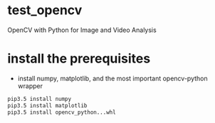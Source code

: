 # test_opencv
  OpenCV with Python for Image and Video Analysis

install the prerequisites
====

* install numpy, matplotlib, and the most important opencv-python wrapper
```bash
pip3.5 install numpy
pip3.5 install matplotlib
pip3.5 install opencv_python...whl
```

